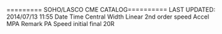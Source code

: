  ========= SOHO/LASCO CME CATALOG==========      LAST UPDATED: 2014/07/13 11:55
 Date       Time     Central  Width  Linear   2nd order speed      Accel   MPA   Remark
                        PA           Speed  initial final   20R                        
